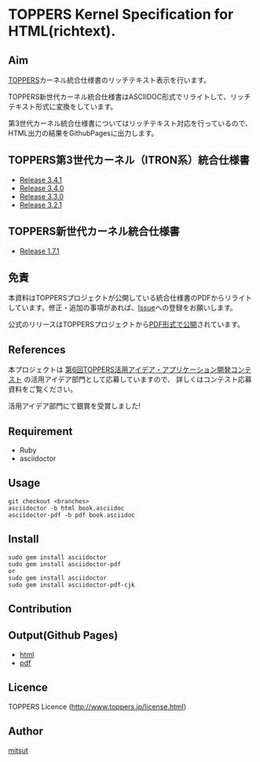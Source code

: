 TOPPERS Kernel Specification for HTML(richtext).
====

## Aim
[TOPPERS](https://www.toppers.jp/)カーネル統合仕様書のリッチテキスト表示を行います。

TOPPERS新世代カーネル統合仕様書はASCIIDOC形式でリライトして、リッチテキスト形式に変換をしています。

第3世代カーネル統合仕様書についてはリッチテキスト対応を行っているので、HTML出力の結果をGithubPagesに出力します。

## TOPPERS第3世代カーネル（ITRON系）統合仕様書

* [Release 3.4.1](https://mitsut.github.io/toppers_kernel_spec/tgki_spec-341.html)
* [Release 3.4.0](https://mitsut.github.io/toppers_kernel_spec/tgki_spec-340.html)
* [Release 3.3.0](https://mitsut.github.io/toppers_kernel_spec/tgki_spec-330.html)
* [Release 3.2.1](https://mitsut.github.io/toppers_kernel_spec/tgki_spec-321_richtext.html)

## TOPPERS新世代カーネル統合仕様書

* [Release 1.7.1](https://mitsut.github.io/toppers_kernel_spec/ngki_spec-171.html)

## 免責
本資料はTOPPERSプロジェクトが公開している統合仕様書のPDFからリライトしています。修正・追加の事項があれば、[Issue](https://github.com/mitsut/toppers_kernel_spec/issues)への登録をお願いします。

公式のリリースはTOPPERSプロジェクトから[PDF形式で公開](https://www.toppers.jp/documents.html)されています。

## References
本プロジェクトは [第6回TOPPERS活用アイデア・アプリケーション開発コンテスト](https://www.toppers.jp/contest.html#2016) の活用アイデア部門として応募していますので、
詳しくはコンテスト応募資料をご覧ください。

活用アイデア部門にて銀賞を受賞しました!

## Requirement

* Ruby
* asciidoctor

## Usage

    git checkout <branches>
    asciidoctor -b html book.asciidoc
    asciidoctor-pdf -b pdf book.asciidoc

## Install

    sudo gem install asciidoctor
    sudo gem install asciidoctor-pdf
    or
    sudo gem install asciidoctor
    sudo gem install asciidoctor-pdf-cjk

## Contribution

## Output(Github Pages)

* [html](https://mitsut.github.io/toppers_kernel_spec/)
* [pdf](https://mitsut.github.io/toppers_kernel_spec/book.pdf)

## Licence

TOPPERS Licence (http://www.toppers.jp/license.html)

## Author

[mitsut](https://github.com/mitsut)
